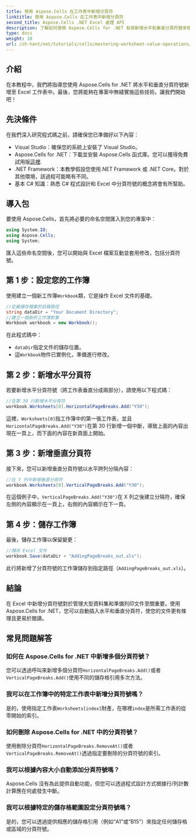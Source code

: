```yaml
---
title: 使用 Aspose.Cells 在工作表中新增分頁符
linktitle: 使用 Aspose.Cells 在工作表中新增分頁符
second_title: Aspose.Cells .NET Excel 處理 API
description: 了解如何使用 Aspose.Cells for .NET 有效新增水平和垂直分頁符號來增強 Excel 工作表。本綜合指南將引導您完成必要的設定和編碼步驟。
type: docs
weight: 10
url: /zh-hant/net/tutorials/cells/mastering-worksheet-value-operations/adding-page-breaks/
---
```

## 介紹

在本教程中，我們將指導您使用 Aspose.Cells for .NET 將水平和垂直分頁符號新增至 Excel 工作表中。最後，您將能夠在專案中無縫實施這些技術。讓我們開始吧！

## 先決條件
在我們深入研究程式碼之前，請確保您已準備好以下內容：
- Visual Studio：確保您的系統上安裝了 Visual Studio。
-  Aspose.Cells for .NET：下載並安裝 Aspose.Cells 函式庫。您可以獲得免費試用版[這裡](https://releases.aspose.com/cells/net/).
- .NET Framework：本教學假設您使用.NET Framework 或 .NET Core。對於其他環境，該過程可能略有不同。
- 基本 C# 知識：熟悉 C# 程式設計和 Excel 中分頁符號的概念將會有所幫助。

## 導入包
要使用 Aspose.Cells，首先將必要的命名空間匯入到您的專案中：

```csharp
using System.IO;
using Aspose.Cells;
using System;
```

匯入這些命名空間後，您可以開始與 Excel 檔案互動並套用修改，包括分頁符號。

## 第 1 步：設定您的工作簿
使用建立一個新工作簿`Workbook`類，它是操作 Excel 文件的基礎。

```csharp
//定義儲存檔案的目錄路徑
string dataDir = "Your Document Directory";
//建立一個新的工作簿對象
Workbook workbook = new Workbook();
```
在此程式碼中：
- `dataDir`指定文件的儲存位置。
- 這`Workbook`物件已實例化，準備進行修改。

## 第 2 步：新增水平分頁符
若要新增水平分頁符號（將工作表垂直分成兩部分），請使用以下程式碼：

```csharp
//在第 30 行新增水平分頁符
workbook.Worksheets[0].HorizontalPageBreaks.Add("Y30");
```
這裡，`Worksheets[0]`指工作簿中的第一張工作表，並且`HorizontalPageBreaks.Add("Y30")`在第 30 行新增一個中斷，導致上面的內容出現在一頁上，而下面的內容在新頁面上開始。

## 第 3 步：新增垂直分頁符
接下來，您可以新增垂直分頁符號以水平跨列分隔內容：

```csharp
//在 Y 列中新增垂直分頁符
workbook.Worksheets[0].VerticalPageBreaks.Add("Y30");
```
在這個例子中，`VerticalPageBreaks.Add("Y30")`在 X 列之後建立分隔符，確保左側的內容顯示在一頁上，右側的內容顯示在下一頁。

## 第 4 步：儲存工作簿
最後，儲存工作簿以保留變更：

```csharp
//儲存 Excel 文件
workbook.Save(dataDir + "AddingPageBreaks_out.xls");
```
此行將新增了分頁符號的工作簿儲存到指定路徑（`AddingPageBreaks_out.xls`）。

## 結論
在 Excel 中新增分頁符號對於管理大型資料集和準備列印文件至關重要。使用 Aspose.Cells for .NET，您可以自動插入水平和垂直分頁符，使您的文件更有條理且更易於閱讀。

## 常見問題解答

### 如何在 Aspose.Cells for .NET 中新增多個分頁符號？
您可以透過呼叫來新增多個分頁符`HorizontalPageBreaks.Add()`或者`VerticalPageBreaks.Add()`使用不同的儲存格引用多次方法。

### 我可以在工作簿中的特定工作表中新增分頁符號嗎？
是的，使用指定工作表`Worksheets[index]`財產，在哪裡`index`是所需工作表的從零開始的索引。

### 如何刪除 Aspose.Cells for .NET 中的分頁符號？
使用刪除分頁符`HorizontalPageBreaks.RemoveAt()`或者`VerticalPageBreaks.RemoveAt()`透過指定要刪除的分頁符號的索引。

### 我可以根據內容大小自動添加分頁符號嗎？
Aspose.Cells 沒有為此提供自動功能，但您可以透過程式設計方式根據行/列計數計算應在何處發生中斷。

### 我可以根據特定的儲存格範圍設定分頁符號嗎？
是的，您可以透過提供相應的儲存格引用（例如“A1”或“B15”）來指定任何儲存格或區域的分頁符號。